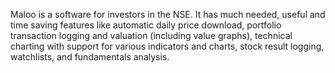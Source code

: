 Maloo is a software for investors in the NSE. It has much needed, useful and time saving features like automatic daily price download, portfolio transaction logging and valuation (including value graphs), technical charting with support for various indicators and charts, stock result logging, watchlists, and fundamentals analysis.